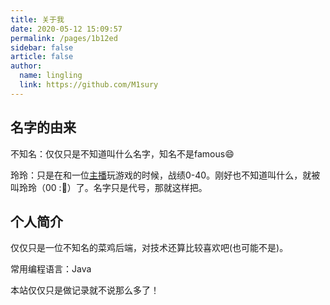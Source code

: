 ```yaml
---
title: 关于我
date: 2020-05-12 15:09:57
permalink: /pages/1b12ed
sidebar: false
article: false
author: 
  name: lingling
  link: https://github.com/M1sury
---
```


## 名字的由来

不知名：仅仅只是不知道叫什么名字，知名不是famous:smile:

玲玲：只是在和一位[主播](https://space.bilibili.com/3320459)玩游戏的时候，战绩0-40。刚好也不知道叫什么，就被叫玲玲（00 ::triumph:）了。名字只是代号，那就这样把。



## 个人简介

仅仅只是一位不知名的菜鸡后端，对技术还算比较喜欢吧(也可能不是)。

常用编程语言：Java

本站仅仅只是做记录就不说那么多了！
